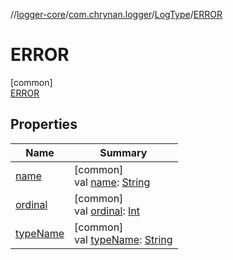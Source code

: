 //[logger-core](../../../../index.md)/[com.chrynan.logger](../../index.md)/[LogType](../index.md)/[ERROR](index.md)

# ERROR

[common]\
[ERROR](index.md)

## Properties

| Name | Summary |
|---|---|
| [name](index.md#-372974862%2FProperties%2F532252580) | [common]<br>val [name](index.md#-372974862%2FProperties%2F532252580): [String](https://kotlinlang.org/api/latest/jvm/stdlib/kotlin/-string/index.html) |
| [ordinal](index.md#-739389684%2FProperties%2F532252580) | [common]<br>val [ordinal](index.md#-739389684%2FProperties%2F532252580): [Int](https://kotlinlang.org/api/latest/jvm/stdlib/kotlin/-int/index.html) |
| [typeName](../type-name.md) | [common]<br>val [typeName](../type-name.md): [String](https://kotlinlang.org/api/latest/jvm/stdlib/kotlin/-string/index.html) |
